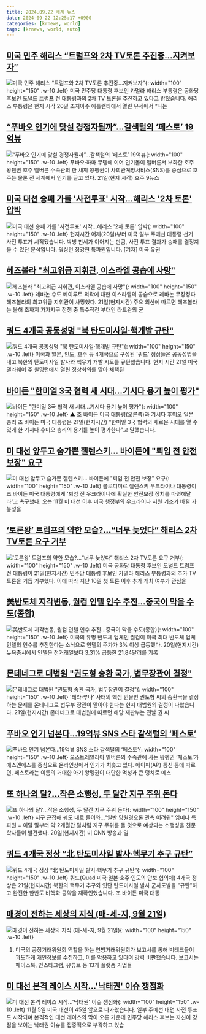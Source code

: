 ```yaml
---
title: 2024.09.22 세계 뉴스
date: 2024-09-22 12:25:17 +0900
categories: [krnews, world]
tags: [krnews, world, auto]
---
```

## [미국 민주 해리스 “트럼프와 2차 TV토론 추진중…지켜보자”](https://n.news.naver.com/mnews/article/056/0011804255)

![미국 민주 해리스 “트럼프와 2차 TV토론 추진중…지켜보자”](https://mimgnews.pstatic.net/image/origin/056/2024/09/21/11804255.jpg?type=nf220_150){: width="100" height="150" .w-10 .left}
미국 민주당 대통령 후보인 카멀라 해리스 부통령은 공화당 후보인 도널드 트럼프 전 대통령과의 2차 TV 토론을 추진하고 있다고 밝혔습니다. 해리스 부통령은 현지 시각 20일 조지아주 애틀랜타에서 열린 유세에서 “나는

## [“푸바오 인기에 맞설 경쟁자될까”…갈색털의 ‘페스토’ 19억뷰](https://n.news.naver.com/mnews/article/009/0005367769)

![“푸바오 인기에 맞설 경쟁자될까”…갈색털의 ‘페스토’ 19억뷰](https://mimgnews.pstatic.net/image/origin/009/2024/09/21/5367769.jpg?type=nf220_150){: width="100" height="150" .w-10 .left}
푸바오·하마 무뎅에 이어 인기몰이 멜버른서 부화한 호주 왕펜귄 호주 멜버른 수족관의 한 새끼 왕펭귄이 사회관계망서비스(SNS)를 중심으로 호주는 물론 전 세계에서 인기를 끌고 있다. 21일(현지 시각) 호주 9뉴스

## [미국 대선 승패 가를 '사전투표' 시작…해리스 '2차 토론' 압박](https://n.news.naver.com/mnews/article/437/0000411188)

![미국 대선 승패 가를 '사전투표' 시작…해리스 '2차 토론' 압박](https://mimgnews.pstatic.net/image/origin/437/2024/09/21/411188.jpg?type=nf220_150){: width="100" height="150" .w-10 .left}
현지시간 어제(20일)부터 미국 일부 주에선 대통령 선거 사전 투표가 시작됐습니다. 박빙 판세가 이어지는 만큼, 사전 투표 결과가 승패를 결정지을 수 있단 분석입니다. 워싱턴 정강현 특파원입니다. [기자] 미국 유권

## [헤즈볼라 "최고위급 지휘관, 이스라엘 공습에 사망"](https://n.news.naver.com/mnews/article/277/0005474487)

![헤즈볼라 "최고위급 지휘관, 이스라엘 공습에 사망"](https://mimgnews.pstatic.net/image/origin/277/2024/09/21/5474487.jpg?type=nf220_150){: width="100" height="150" .w-10 .left}
레바논 수도 베이루트 외곽에 대한 이스라엘의 공습으로 레바논 무장정파 헤즈볼라의 최고위급 지휘관이 사망했다. 21일(현지시간) 주요 외신에 따르면 헤즈볼라는 올해 초까지 가자지구 전쟁 중 특수작전 부대인 라드완의 군

## [쿼드 4개국 공동성명 "북 탄도미사일·핵개발 규탄"](https://n.news.naver.com/mnews/article/052/0002090128)

![쿼드 4개국 공동성명 "북 탄도미사일·핵개발 규탄"](https://mimgnews.pstatic.net/image/origin/052/2024/09/22/2090128.jpg?type=nf220_150){: width="100" height="150" .w-10 .left}
미국과 일본, 인도, 호주 등 4개국으로 구성된 '쿼드' 정상들은 공동성명을 내고 북한의 탄도미사일 발사와 핵무기 개발 시도를 규탄했습니다. 현지 시간 21일 미국 델라웨어 주 윌밍턴에서 열린 정상회의를 맞아 채택된

## [바이든 "한미일 3국 협력 새 시대…기시다 용기 높이 평가"](https://n.news.naver.com/mnews/article/055/0001191693)

![바이든 "한미일 3국 협력 새 시대…기시다 용기 높이 평가"](https://mimgnews.pstatic.net/image/origin/055/2024/09/22/1191693.jpg?type=nf220_150){: width="100" height="150" .w-10 .left}
▲ 조 바이든 미국 대통령(오른쪽)과 기시다 후미오 일본 총리 조 바이든 미국 대통령은 21일(현지시간) "한미일 3국 협력의 새로운 시대를 열 수 있게 한 기시다 후미오 총리의 용기를 높이 평가한다"고 말했습니다.

## [미 대선 앞두고 숨가쁜 젤렌스키… 바이든에 "퇴임 전 안전 보장" 요구](https://n.news.naver.com/mnews/article/469/0000824117)

![미 대선 앞두고 숨가쁜 젤렌스키… 바이든에 "퇴임 전 안전 보장" 요구](https://mimgnews.pstatic.net/image/origin/469/2024/09/22/824117.jpg?type=nf220_150){: width="100" height="150" .w-10 .left}
볼로디미르 젤렌스키 우크라이나 대통령이 조 바이든 미국 대통령에게 '퇴임 전 우크라이나에 확실한 안전보장 장치를 마련해달라'고 촉구했다. 오는 11월 미 대선 이후 미국 행정부의 우크라이나 지원 기조가 바뀔 가능성을

## [‘토론왕’ 트럼프의 약한 모습?…“너무 늦었다” 해리스 2차 TV토론 요구 거부](https://n.news.naver.com/mnews/article/016/0002364983)

![‘토론왕’ 트럼프의 약한 모습?…“너무 늦었다” 해리스 2차 TV토론 요구 거부](https://mimgnews.pstatic.net/image/origin/016/2024/09/22/2364983.jpg?type=nf220_150){: width="100" height="150" .w-10 .left}
미국 공화당 대통령 후보인 도널드 트럼프 전 대통령이 21일(현지시간) 민주당 대통령 후보인 카멀라 해리스 부통령과의 추가 TV 토론을 거듭 거부했다. 이에 따라 지난 10일 첫 토론 이후 추가 개최 여부가 관심을

## [美반도체 지각변동, 퀄컴 인텔 인수 추진…중국이 막을 수도(종합)](https://n.news.naver.com/mnews/article/421/0007798952)

![美반도체 지각변동, 퀄컴 인텔 인수 추진…중국이 막을 수도(종합)](https://mimgnews.pstatic.net/image/origin/421/2024/09/21/7798952.jpg?type=nf220_150){: width="100" height="150" .w-10 .left}
미국의 유명 반도체 업체인 퀄컴이 미국 최대 반도체 업체 인텔의 인수를 추진한다는 소식으로 인텔의 주가가 3% 이상 급등했다. 20일(현지시간) 뉴욕증시에서 인텔은 전거래일보다 3.31% 급등한 21.84달러를 기록

## [몬테네그로 대법원 "권도형 송환 국가, 법무장관이 결정"](https://n.news.naver.com/mnews/article/055/0001191681)

![몬테네그로 대법원 "권도형 송환 국가, 법무장관이 결정"](https://mimgnews.pstatic.net/image/origin/055/2024/09/21/1191681.jpg?type=nf220_150){: width="100" height="150" .w-10 .left}
'테라·루나' 사태의 핵심 인물인 권도형 씨의 송환국을 결정하는 문제를 몬테네그로 법무부 장관이 맡아야 한다는 현지 대법원의 결정이 나왔습니다. 21일(현지시간) 몬테네그로 대법원에 따르면 해당 재판부는 전날 권 씨

## [푸바오 인기 넘본다…19억뷰 SNS 스타 갈색털의 ‘페스토’](https://n.news.naver.com/mnews/article/028/0002708057)

![푸바오 인기 넘본다…19억뷰 SNS 스타 갈색털의 ‘페스토’](https://mimgnews.pstatic.net/image/origin/028/2024/09/21/2708057.jpg?type=nf220_150){: width="100" height="150" .w-10 .left}
오스트레일리아 멜버른의 수족관에 사는 왕펭귄 ‘페스토’가 에스엔에스를 중심으로 온라인상에서 인기가 치솟고 있다. 에이피(AP) 통신 등에 따르면, 페스토라는 이름의 거대한 아기 왕펭귄이 대단한 먹성과 큰 덩치로 에스

## [또 하나의 달?…작은 소행성, 두 달간 지구 주위 돈다](https://n.news.naver.com/mnews/article/001/0014939184)

![또 하나의 달?…작은 소행성, 두 달간 지구 주위 돈다](https://mimgnews.pstatic.net/image/origin/001/2024/09/21/14939184.jpg?type=nf220_150){: width="100" height="150" .w-10 .left}
지구 근접해 궤도 내로 들어와…"일반 망원경으론 관측 어려워" 임미나 특파원 = 이달 말부터 약 2개월간 달처럼 지구 주위를 돌 것으로 예상되는 소행성을 천문학자들이 발견했다. 20일(현지시간) 미 CNN 방송과 일

## [쿼드 4개국 정상 “北 탄도미사일 발사·핵무기 추구 규탄”](https://n.news.naver.com/mnews/article/449/0000286073)

![쿼드 4개국 정상 “北 탄도미사일 발사·핵무기 추구 규탄”](https://mimgnews.pstatic.net/image/origin/449/2024/09/22/286073.jpg?type=nf220_150){: width="100" height="150" .w-10 .left}
쿼드(Quad·미국·일본·호주·인도의 안보 협의체) 4개국 정상은 21일(현지시간) 북한의 핵무기 추구와 잇단 탄도미사일 발사 군사도발을 "규탄"하고 완전한 한반도 비핵화 공약을 재확인했습니다. 조 바이든 미국 대통

## [매경이 전하는 세상의 지식 (매-세-지, 9월 21일)](https://n.news.naver.com/mnews/article/009/0005367709)

![매경이 전하는 세상의 지식 (매-세-지, 9월 21일)](https://mimgnews.pstatic.net/image/origin/009/2024/09/21/5367709.jpg?type=nf220_150){: width="100" height="150" .w-10 .left}
1. 미국의 공정거래위원회 역할을 하는 연방거래위원회가 보고서를 통해 빅테크들이 과도하게 개인정보를 수집하고, 이를 악용하고 있다며 강력 비판했습니다. 보고서는 페이스북, 인스타그램, 유튜브 등 13개 플랫폼 기업들

## [미 대선 본격 레이스 시작...'낙태권' 이슈 쟁점화](https://n.news.naver.com/mnews/article/052/0002089952)

![미 대선 본격 레이스 시작...'낙태권' 이슈 쟁점화](https://mimgnews.pstatic.net/image/origin/052/2024/09/21/2089952.jpg?type=nf220_150){: width="100" height="150" .w-10 .left}
11월 5일 미국 대선이 45일 앞으로 다가왔습니다. 일부 주에선 대면 사전 투표도 시작되며 본격적인 대선 레이스의 막이 오른 가운데 민주당 해리스 후보는 자신이 강점을 보이는 낙태권 이슈를 집중적으로 부각하고 있습

